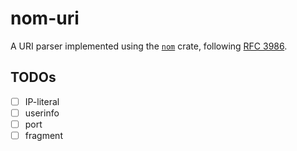 # nom-uri

A URI parser implemented using the [`nom`](https://crates.io/crates/nom) crate, following [RFC 3986](https://datatracker.ietf.org/doc/html/rfc3986).

## TODOs

- [ ] IP-literal
- [ ] userinfo
- [ ] port
- [ ] fragment
